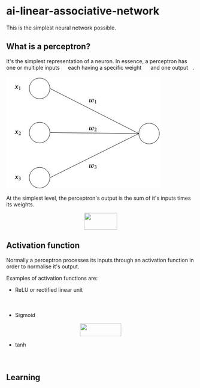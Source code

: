 # ai-linear-associative-network

This is the simplest neural network possible. 

## What is a perceptron?
It's the simplest representation of a neuron. 
In essence, a perceptron has one or multiple inputs <img src="/tex/9fc20fb1d3825674c6a279cb0d5ca636.svg?invert_in_darkmode&sanitize=true" align=middle width=14.045887349999989pt height=14.15524440000002pt/> each having a specific weight <img src="/tex/c2a29561d89e139b3c7bffe51570c3ce.svg?invert_in_darkmode&sanitize=true" align=middle width=16.41940739999999pt height=14.15524440000002pt/> and one output <img src="/tex/deceeaf6940a8c7a5a02373728002b0f.svg?invert_in_darkmode&sanitize=true" align=middle width=8.649225749999989pt height=14.15524440000002pt/>. 

![alt text](readme-images/perceptron.jpg)

At the simplest level, the perceptron's output is the sum of it's inputs times its weights. 
<p align="center"><img src="/tex/c2d2775d67e954682fac686e557baed2.svg?invert_in_darkmode&sanitize=true" align=middle width=88.33802834999999pt height=44.89738935pt/></p>

## Activation function

Normally a perceptron processes its inputs through an activation function in order to normalise it's output. 

Examples of activation functions are:
- ReLU or rectified linear unit

<p align="center"><img src="/tex/3959b939e17b3c21d8589ea174a0fbfa.svg?invert_in_darkmode&sanitize=true" align=middle width=124.13822189999999pt height=16.438356pt/></p>

- Sigmoid

<p align="center"><img src="/tex/05ea2a27ecacfef18e873fcdafa3c70f.svg?invert_in_darkmode&sanitize=true" align=middle width=110.4028497pt height=34.3600389pt/></p>

- tanh

<p align="center"><img src="/tex/d7eb28cd142819e76d9f4c6df635ee71.svg?invert_in_darkmode&sanitize=true" align=middle width=110.05912829999998pt height=16.438356pt/></p>

## Learning